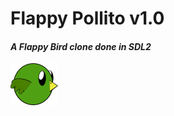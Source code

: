 <h1>Flappy Pollito v1.0</h1>

<h4><em>A Flappy Bird clone done in SDL2</em></h4>

![Chicken](https://github.com/Vacster/FlappyBird-Physicsless/blob/master/assets/regular/pollo.png)
